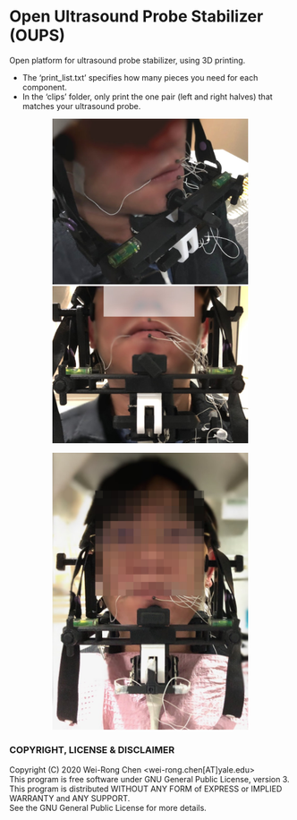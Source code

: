 # Open Ultrasound Probe Stabilizer (OUPS)
Open platform for ultrasound probe stabilizer, using 3D printing.
- The ‘print_list.txt’ specifies how many pieces you need for each component. 
- In the ‘clips’ folder, only print the one pair (left and right halves) that matches your ultrasound probe.

<p align="center">
  <img src="./figs/pic_cor01.jpg" width="350">
<img src="./figs/pic_cor02.jpg" width="350">
</p>

<p align="center"><img src="./figs/pic_sag01.jpg" width="350"></p>


### COPYRIGHT, LICENSE & DISCLAIMER
Copyright (C) 2020 Wei-Rong Chen <wei-rong.chen[AT]yale.edu>  
This program is free software under GNU General Public License, version 3.  
This program is distributed WITHOUT ANY FORM of EXPRESS or IMPLIED WARRANTY and ANY SUPPORT.    
See the GNU General Public License for more details.  
